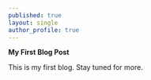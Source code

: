 ```yaml
---
published: true
layout: single
author_profile: true
---
```

**My First Blog Post**

This is my first blog. Stay tuned for more.
